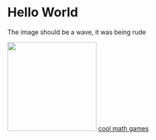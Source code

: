 
<html lang="en">
<head>
    <title> Jeff's test site</title>
</head>
<body>
<h1>Hello World</h1>
<p>The image should be a wave, it was being rude</p>
<img src="https://t4.ftcdn.net/jpg/00/61/98/17/360_F_61981708_DJ1lpCUG47uguHpTGkMZhi5KKqdlM0mQ.jpg"
     width = "200" height = "200" >
<a href="https://www.google.com/url?sa=t&source=web&rct=j&opi=89978449&url=https://www.coolmathgames.com/&ved=2ahUKEwjd2beB9bmLAxXTGtAFHVqAAkIQFnoECBcQAQ&usg=AOvVaw2wxsfbgK4uNKwO3nbmJMvF">
    cool math games
</a>

</body>
</html>
